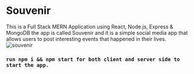 # Souvenir

This is a Full Stack MERN Application using React, Node.js, Express & MongoDB the app is called Souvenir and it is a simple social media app that allows users to post interesting events that happened in their lives.
![souvenir](https://user-images.githubusercontent.com/81036521/148188706-07a93fa9-ff1c-4b9e-b12b-d1007641daed.JPG)

### `run npm i && npm start for both client and server side to start the app.`
